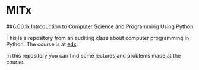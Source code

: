 MITx
==========

##6.00.1x Introduction to Computer Science and Programming Using Python

This is a repository from an auditing class about computer programming in Python. The course is at [edx](https://www.edx.org/course/mitx/mitx-6-00-1x-introduction-computer-1841).

In this repository you can find some lectures and problems made at the course.
